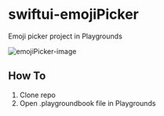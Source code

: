 # swiftui-emojiPicker
Emoji picker project in Playgrounds

![emojiPicker-image](https://user-images.githubusercontent.com/39353286/88251249-3674fd80-cc78-11ea-9243-caffd6ca5098.png)

## How To
1. Clone repo
2. Open .playgroundbook file in Playgrounds
